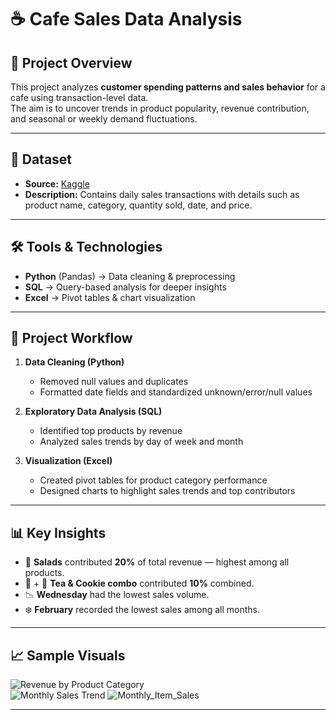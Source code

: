 # ☕ Cafe Sales Data Analysis

## 📌 Project Overview
This project analyzes **customer spending patterns and sales behavior** for a cafe using transaction-level data.  
The aim is to uncover trends in product popularity, revenue contribution, and seasonal or weekly demand fluctuations.

---

## 📂 Dataset
- **Source:** [Kaggle](https://www.kaggle.com/datasets/ahmedmohamed2003/cafe-sales-dirty-data-for-cleaning-training)
- **Description:** Contains daily sales transactions with details such as product name, category, quantity sold, date, and price.

---

## 🛠 Tools & Technologies
- **Python** (Pandas) → Data cleaning & preprocessing  
- **SQL** → Query-based analysis for deeper insights  
- **Excel** → Pivot tables & chart visualization

---

## 🔄 Project Workflow
1. **Data Cleaning (Python)**  
   - Removed null values and duplicates  
   - Formatted date fields and standardized unknown/error/null values  

2. **Exploratory Data Analysis (SQL)**  
   - Identified top products by revenue  
   - Analyzed sales trends by day of week and month  

3. **Visualization (Excel)**  
   - Created pivot tables for product category performance  
   - Designed charts to highlight sales trends and top contributors

---

## 📊 Key Insights
- 🥗 **Salads** contributed **20%** of total revenue — highest among all products.  
- 🍵 + 🍪 **Tea & Cookie combo** contributed **10%** combined.  
- 📉 **Wednesday** had the lowest sales volume.  
- ❄️ **February** recorded the lowest sales among all months.

---

## 📈 Sample Visuals

![Revenue by Product Category](results/revenue_by_category.png)  
![Monthly Sales Trend](results/monthly_sales_trend.png)
![Monthly_Item_Sales](results/monthly_item_sales.png)

---

